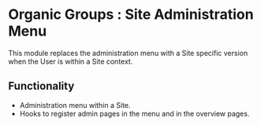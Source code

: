 # Organic Groups : Site Administration Menu
This module replaces the administration menu with a Site specific version when
the User is within a Site context.

## Functionality
* Administration menu within a Site.
* Hooks to register admin pages in the menu and in the overview pages.
